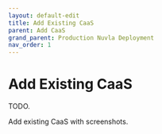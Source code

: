 ```yaml
---
layout: default-edit
title: Add Existing CaaS
parent: Add CaaS
grand_parent: Production Nuvla Deployment
nav_order: 1
---
```


# Add Existing CaaS

TODO.

Add existing CaaS with screenshots.
